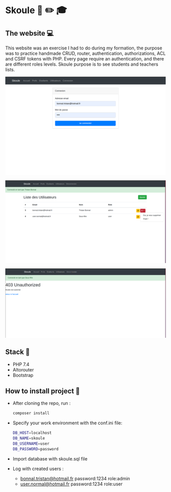 # Skoule :school: :pencil2: :mortar_board:

## The website :computer:

This website was an exercise I had to do during my formation, the purpose was to practice handmade CRUD, router, authentication, authorizations, ACL and CSRF tokens with PHP. Every page require an authentication, and there are different roles levels. Skoule purpose is to see students and teachers lists.


![image info](./skouleSC.png)

![image info](./skouleSC2.png)

![image info](./skouleSC3.png)

## Stack :wrench:

- PHP 7.4
- Altorouter
- Bootstrap

## How to install project :hammer:

- After cloning the repo, run :
  
    ```bash
    composer install
    ```

- Specify your work environment with the conf.ini file:

    ```bash
    DB_HOST=localhost
    DB_NAME=skoule
    DB_USERNAME=user
    DB_PASSWORD=password
    ```

- Import database with skoule.sql file
- Log with created users :
  - bonnal.tristan@hotmail.fr  password:1234  role:admin
  - user.normal@hotmail.fr  password:1234  role:user
